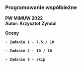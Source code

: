### Programowanie współbieżne

<b> PW MIMUW 2022 </b> <br />
<b> Autor: Krzysztof Żyndul </b> <br />

<b> Oceny

    - Zadanie 1 - 7.5 / 10

    - Zadanie 2 - 10 / 10
    
    - Zadanie 3 - skip
</b>